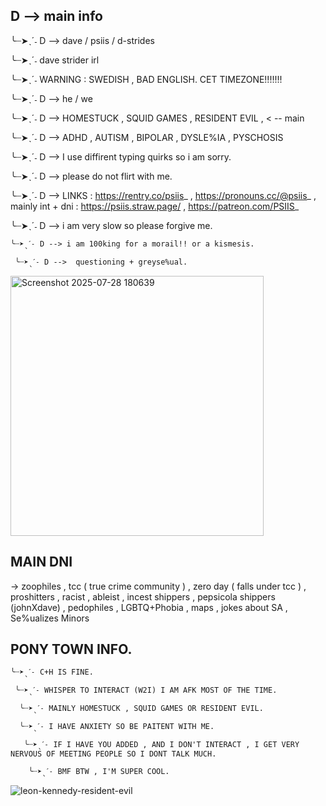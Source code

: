 ## D --> main info

 ╰┈➤ˎˊ˗ D --> dave / psiis / d-strides
 
  ╰┈➤ˎˊ˗ dave strider irl

 ╰┈➤ˎˊ˗ WARNING : SWEDISH , BAD ENGLISH. CET TIMEZONE!!!!!!!
 
 ╰┈➤ˎˊ˗ D --> he / we 
 
╰┈➤ˎˊ˗ D --> HOMESTUCK , SQUID GAMES , RESIDENT EVIL , < -- main 

╰┈➤ˎˊ˗ D -->  ADHD , AUTISM , BIPOLAR , DYSLE%IA , PYSCHOSIS 

╰┈➤ˎˊ˗ D -->  I use diffirent typing quirks so i am sorry.
 
 ╰┈➤ˎˊ˗ D --> please do not flirt with me. 
 
  ╰┈➤ˎˊ˗ D --> LINKS : https://rentry.co/psiis_ , https://pronouns.cc/@psiis_  , mainly int + dni : https://psiis.straw.page/ , https://patreon.com/PSIIS_
   
   ╰┈➤ˎˊ˗ D --> i am very slow so please forgive me.
  
    ╰┈➤ˎˊ˗ D --> i am 100king for a morail!! or a kismesis.
  
     ╰┈➤ˎˊ˗ D -->  questioning + greyse%ual.

<img width="405" height="416" alt="Screenshot 2025-07-28 180639" src="https://github.com/user-attachments/assets/d0428985-81f6-44a9-8e21-267bbfef872c" />

## MAIN DNI

   -> zoophiles , tcc ( true crime community ) , zero day ( falls under tcc ) , proshitters , racist , ableist , incest shippers , pepsicola shippers (johnXdave) , pedophiles , LGBTQ+Phobia , maps , jokes about SA , Se%ualizes Minors

   ## PONY TOWN INFO.

    ╰┈➤ˎˊ˗ C+H IS FINE. 

     ╰┈➤ˎˊ˗ WHISPER TO INTERACT (W2I) I AM AFK MOST OF THE TIME.

      ╰┈➤ˎˊ˗ MAINLY HOMESTUCK , SQUID GAMES OR RESIDENT EVIL.

      ╰┈➤ˎˊ˗ I HAVE ANXIETY SO BE PAITENT WITH ME. 

       ╰┈➤ˎˊ˗ IF I HAVE YOU ADDED , AND I DON'T INTERACT , I GET VERY NERVOUS OF MEETING PEOPLE SO I DONT TALK MUCH.

        ╰┈➤ˎˊ˗ BMF BTW , I'M SUPER COOL.

![leon-kennedy-resident-evil](https://github.com/user-attachments/assets/55f09e06-b2e5-4de9-bf7c-5b85421ad603)

